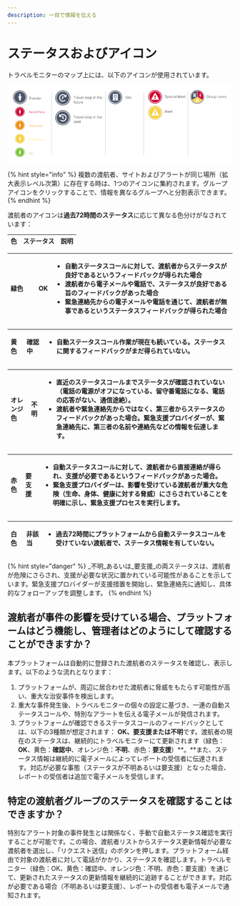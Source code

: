 ```yaml
---
description: 一目で情報を伝える
---
```


# ステータスおよびアイコン

トラベルモニターのマップ上には、以下のアイコンが使用されています。

![](../../.gitbook/assets/travelmonitoricons.png)

{% hint style="info" %}
複数の渡航者、サイトおよびアラートが同じ場所（拡大表示レベル次第）に存在する時は、1つのアイコンに集約されます。グループアイコンをクリックすることで、情報を異なるグループへと分割表示できます。
{% endhint %}

渡航者のアイコンは**過去72時間のステータス**に応じて異なる色分けがなされています：

| 色 | ステータス | 説明 |
| :--- | :--- | :--- |


<table>
  <thead>
    <tr>
      <th style="text-align:left">&#x7DD1;&#x8272;&#x3000;&#x3000;</th>
      <th style="text-align:left">OK</th>
      <th style="text-align:left">
        <ul>
          <li>&#x81EA;&#x52D5;&#x30B9;&#x30C6;&#x30FC;&#x30BF;&#x30B9;&#x30B3;&#x30FC;&#x30EB;&#x306B;&#x5BFE;&#x3057;&#x3066;&#x3001;&#x6E21;&#x822A;&#x8005;&#x304B;&#x3089;&#x30B9;&#x30C6;&#x30FC;&#x30BF;&#x30B9;&#x304C;&#x826F;&#x597D;&#x3067;&#x3042;&#x308B;&#x3068;&#x3044;&#x3046;&#x30D5;&#x30A3;&#x30FC;&#x30C9;&#x30D0;&#x30C3;&#x30AF;&#x304C;&#x5F97;&#x3089;&#x308C;&#x305F;&#x5834;&#x5408;</li>
          <li>&#x6E21;&#x822A;&#x8005;&#x304B;&#x3089;&#x96FB;&#x5B50;&#x30E1;&#x30FC;&#x30EB;&#x3084;&#x96FB;&#x8A71;&#x3067;&#x3001;&#x30B9;&#x30C6;&#x30FC;&#x30BF;&#x30B9;&#x304C;&#x826F;&#x597D;&#x3067;&#x3042;&#x308B;&#x65E8;&#x306E;&#x30D5;&#x30A3;&#x30FC;&#x30C9;&#x30D0;&#x30C3;&#x30AF;&#x304C;&#x3042;&#x3063;&#x305F;&#x5834;&#x5408;</li>
          <li>&#x7DCA;&#x6025;&#x9023;&#x7D61;&#x5148;&#x304B;&#x3089;&#x306E;&#x96FB;&#x5B50;&#x30E1;&#x30FC;&#x30EB;&#x3084;&#x96FB;&#x8A71;&#x3092;&#x901A;&#x3058;&#x3066;&#x3001;&#x6E21;&#x822A;&#x8005;&#x304C;&#x7121;&#x4E8B;&#x3067;&#x3042;&#x308B;&#x3068;&#x3044;&#x3046;&#x30B9;&#x30C6;&#x30FC;&#x30BF;&#x30B9;&#x30D5;&#x30A3;&#x30FC;&#x30C9;&#x30D0;&#x30C3;&#x30AF;&#x304C;&#x5F97;&#x3089;&#x308C;&#x305F;&#x5834;&#x5408;</li>
        </ul>
      </th>
    </tr>
  </thead>
  <tbody></tbody>
</table><table>
  <thead>
    <tr>
      <th style="text-align:left">&#x9EC4;&#x8272;</th>
      <th style="text-align:left"><b>&#x78BA;&#x8A8D;&#x4E2D;</b>
      </th>
      <th style="text-align:left">
        <ul>
          <li>&#x81EA;&#x52D5;&#x30B9;&#x30C6;&#x30FC;&#x30BF;&#x30B9;&#x30B3;&#x30FC;&#x30EB;&#x4F5C;&#x696D;&#x304C;&#x73FE;&#x5728;&#x3082;&#x7D9A;&#x3044;&#x3066;&#x3044;&#x308B;&#x3002;&#x30B9;&#x30C6;&#x30FC;&#x30BF;&#x30B9;&#x306B;&#x95A2;&#x3059;&#x308B;&#x30D5;&#x30A3;&#x30FC;&#x30C9;&#x30D0;&#x30C3;&#x30AF;&#x304C;&#x307E;&#x3060;&#x5F97;&#x3089;&#x308C;&#x3066;&#x3044;&#x306A;&#x3044;&#x3002;</li>
        </ul>
      </th>
    </tr>
  </thead>
  <tbody></tbody>
</table><table>
  <thead>
    <tr>
      <th style="text-align:left">&#x30AA;&#x30EC;&#x30F3;&#x30B8;&#x8272;</th>
      <th style="text-align:left"><b>&#x4E0D;&#x660E;</b>
      </th>
      <th style="text-align:left">
        <ul>
          <li>&#x76F4;&#x8FD1;&#x306E;&#x30B9;&#x30C6;&#x30FC;&#x30BF;&#x30B9;&#x30B3;&#x30FC;&#x30EB;&#x307E;&#x3067;&#x30B9;&#x30C6;&#x30FC;&#x30BF;&#x30B9;&#x304C;&#x78BA;&#x8A8D;&#x3055;&#x308C;&#x3066;&#x3044;&#x306A;&#x3044;&#xFF08;&#x96FB;&#x8A71;&#x306E;&#x96FB;&#x6E90;&#x304C;&#x30AA;&#x30D5;&#x306B;&#x306A;&#x3063;&#x3066;&#x3044;&#x308B;&#x3001;&#x7559;&#x5B88;&#x756A;&#x96FB;&#x8A71;&#x306B;&#x306A;&#x308B;&#x3001;&#x96FB;&#x8A71;&#x306E;&#x5FDC;&#x7B54;&#x304C;&#x306A;&#x3044;&#x3001;&#x901A;&#x4FE1;&#x9014;&#x7D76;&#xFF09;&#x3002;</li>
          <li>&#x6E21;&#x822A;&#x8005;&#x3084;&#x7DCA;&#x6025;&#x9023;&#x7D61;&#x5148;&#x304B;&#x3089;&#x3067;&#x306F;&#x306A;&#x304F;&#x3001;&#x7B2C;&#x4E09;&#x8005;&#x304B;&#x3089;&#x30B9;&#x30C6;&#x30FC;&#x30BF;&#x30B9;&#x306E;&#x30D5;&#x30A3;&#x30FC;&#x30C9;&#x30D0;&#x30C3;&#x30AF;&#x304C;&#x3042;&#x3063;&#x305F;&#x5834;&#x5408;&#x3002;&#x7DCA;&#x6025;&#x652F;&#x63F4;&#x30D7;&#x30ED;&#x30D0;&#x30A4;&#x30C0;&#x30FC;&#x304C;&#x3001;&#x7DCA;&#x6025;&#x9023;&#x7D61;&#x5148;&#x306B;&#x3001;&#x7B2C;&#x4E09;&#x8005;&#x306E;&#x540D;&#x524D;&#x3084;&#x9023;&#x7D61;&#x5148;&#x306A;&#x3069;&#x306E;&#x60C5;&#x5831;&#x3092;&#x4F1D;&#x9054;&#x3057;&#x307E;&#x3059;&#x3002;</li>
        </ul>
      </th>
    </tr>
  </thead>
  <tbody></tbody>
</table><table>
  <thead>
    <tr>
      <th style="text-align:left">&#x8D64;&#x8272;</th>
      <th style="text-align:left"><b>&#x8981;&#x652F;&#x63F4;</b>
      </th>
      <th style="text-align:left">
        <ul>
          <li>&#x81EA;&#x52D5;&#x30B9;&#x30C6;&#x30FC;&#x30BF;&#x30B9;&#x30B3;&#x30FC;&#x30EB;&#x306B;&#x5BFE;&#x3057;&#x3066;&#x3001;&#x6E21;&#x822A;&#x8005;&#x304B;&#x3089;&#x76F4;&#x63A5;&#x9023;&#x7D61;&#x304C;&#x5F97;&#x3089;&#x308C;&#x3001;&#x652F;&#x63F4;&#x304C;&#x5FC5;&#x8981;&#x3067;&#x3042;&#x308B;&#x3068;&#x3044;&#x3046;&#x30D5;&#x30A3;&#x30FC;&#x30C9;&#x30D0;&#x30C3;&#x30AF;&#x304C;&#x3042;&#x3063;&#x305F;&#x5834;&#x5408;&#x3002;</li>
          <li>&#x7DCA;&#x6025;&#x652F;&#x63F4;&#x30D7;&#x30ED;&#x30D0;&#x30A4;&#x30C0;&#x30FC;&#x306F;&#x3001;&#x5F71;&#x97FF;&#x3092;&#x53D7;&#x3051;&#x3066;&#x3044;&#x308B;&#x6E21;&#x822A;&#x8005;&#x304C;&#x91CD;&#x5927;&#x306A;&#x5371;&#x967A;&#xFF08;&#x751F;&#x547D;&#x3001;&#x8EAB;&#x4F53;&#x3001;&#x5065;&#x5EB7;&#x306B;&#x5BFE;&#x3059;&#x308B;&#x8105;&#x5A01;&#xFF09;&#x306B;&#x3055;&#x3089;&#x3055;&#x308C;&#x3066;&#x3044;&#x308B;&#x3053;&#x3068;&#x3092;&#x660E;&#x78BA;&#x306B;&#x793A;&#x3057;&#x3001;&#x7DCA;&#x6025;&#x652F;&#x63F4;&#x30D7;&#x30ED;&#x30BB;&#x30B9;&#x3092;&#x5B9F;&#x884C;&#x3057;&#x307E;&#x3059;&#x3002;</li>
        </ul>
      </th>
    </tr>
  </thead>
  <tbody></tbody>
</table><table>
  <thead>
    <tr>
      <th style="text-align:left">&#x767D;&#x8272;</th>
      <th style="text-align:left"><b>&#x975E;&#x8A72;&#x5F53;</b>
      </th>
      <th style="text-align:left">
        <ul>
          <li>&#x904E;&#x53BB;72&#x6642;&#x9593;&#x306B;&#x30D7;&#x30E9;&#x30C3;&#x30C8;&#x30D5;&#x30A9;&#x30FC;&#x30E0;&#x304B;&#x3089;&#x81EA;&#x52D5;&#x30B9;&#x30C6;&#x30FC;&#x30BF;&#x30B9;&#x30B3;&#x30FC;&#x30EB;&#x3092;&#x53D7;&#x3051;&#x3066;&#x3044;&#x306A;&#x3044;&#x6E21;&#x822A;&#x8005;&#x3067;&#x3001;&#x30B9;&#x30C6;&#x30FC;&#x30BF;&#x30B9;&#x60C5;&#x5831;&#x3092;&#x6709;&#x3057;&#x3066;&#x3044;&#x306A;&#x3044;&#x3002;</li>
        </ul>
      </th>
    </tr>
  </thead>
  <tbody></tbody>
</table>{% hint style="danger" %}
_不明_あるいは_要支援_の両ステータスは、渡航者が危険にさらされ、支援が必要な状況に置かれている可能性があることを示しています。緊急支援プロバイダーが支援措置を開始し、緊急連絡先に通知し、具体的なフォローアップを調整します。
{% endhint %}

## **渡航者が事件の影響を受けている場合、プラットフォームはどう機能し、管理者はどのようにして確認することができますか？**

本プラットフォームは自動的に登録された渡航者のステータスを確認し、表示します。以下のような流れとなります：

1. プラットフォームが、周辺に居合わせた渡航者に脅威をもたらす可能性が高い、重大な治安事件を検出します。
2. 重大な事件発生後、トラベルモニターの個々の設定に基づき、一連の自動ステータスコールや、特別なアラートを伝える電子メールが発信されます。
3. プラットフォームが確認できるステータスコールのフィードバックとしては、以下の3種類が想定されます： **OK、要支援または不明**です。渡航者の現在のステータスは、継続的にトラベルモニターにて更新されます（緑色：**OK**、黄色：**確認中**、オレンジ色：**不明**、赤色：**要支援**）**。**また、ステータス情報は継続的に電子メールによってレポートの受信者に伝達されます。対応が必要な事態（ステータスが不明あるいは要支援）となった場合、レポートの受信者は追加で電子メールを受信します。

## 特定の渡航者グループのステータスを確認することはできますか？

特別なアラート対象の事件発生とは関係なく、手動で自動ステータス確認を実行することが可能です。この場合、渡航者リストからステータス更新情報が必要な渡航者を選出し、「リクエスト送信」のボタンを押します。プラットフォーム経由で対象の渡航者に対して電話がかかり、ステータスを確認します。トラベルモニター（緑色：OK、黄色：確認中、オレンジ色：不明、赤色：要支援）を通じて、更新されたステータスの更新情報を継続的に追跡することができます。対応が必要である場合（不明あるいは要支援）、レポートの受信者も電子メールで通知されます。

